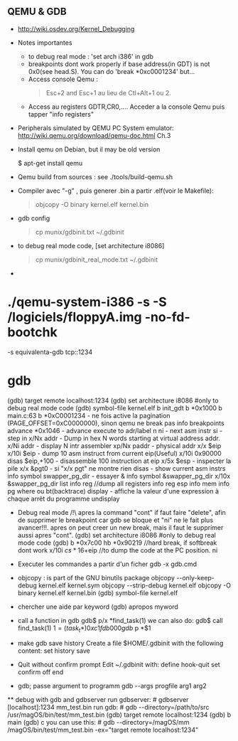 ## QEMU & GDB
- http://wiki.osdev.org/Kernel_Debugging

- Notes importantes
   - to debug real mode : 'set arch i386' in gdb
   - breakpoints dont work properly if  base address(in GDT) is not 0x0(see head.S). You can do 'break *0xc0001234' but...
   - Access console Qemu : 
     > Esc+2 and Esc+1 au lieu de Ctl+Alt+1 ou 2. 
   - Access au registers GDTR,CR0,.... Acceder a la console Qemu puis tapper "info registers"

- Peripherals simulated by QEMU PC System emulator:  
  http://wiki.qemu.org/download/qemu-doc.html Ch.3
  
- Install qemu on Debian, but il may be old version

    $ apt-get install qemu
  
- Qemu build from sources : see ./tools/build-qemu.sh
  
- Compiler avec "-g" , puis generer .bin a partir .elf(voir le Makefile):
  >objcopy -O binary  kernel.elf kernel.bin

- gdb config
  >cp munix/gdbinit.txt ~/.gdbinit

- to debug real mode code, [set architecture i8086]
  > cp munix/gdbinit_real_mode.txt ~/.gdbinit
-  
 # ./qemu-system-i386 -s -S /logiciels/floppyA.img -no-fd-bootchk
  -s equivalenta-gdb tcp::1234

# gdb
 (gdb) target remote localhost:1234
 (gdb) set architecture i8086     #only to debug real mode code
 (gdb) symbol-file kernel.elf
       b init_gdt
       b *0x1000
       b main.c:63
       b *0xC0001234     - ne fois active la pagination (PAGE_OFFSET=0xC0000000), sinon qemu ne break pas
       info breakpoints
       advance *0x1046   - advance execute to adr/label
       n
       ni   - next asm instr
       si   - step in 
       x/Nx addr  - Dump in hex N words starting at virtual address addr. 
       x/Ni addr  - display N intr assembler
       xp/Nx paddr  - physical addr
       x/x $eip
       x/10i $eip  - dump 10 asm instruct from current eip(Useful)
       x/10i 0x90000
       disas  $eip,+100   - disassemble 100 instruction at eip
       x/5x $esp   - inspecter la pile 
       x/x &pgt0   - si "x/x pgt" ne montre rien
       disas       - show current asm instrs
       info symbol  swapper_pg_dir      - essayer &
       info symbol  &swapper_pg_dir
       x/10x &swapper_pg_dir
       list
       info reg      //dump all registers
       info reg esp
       info mem
       info pg
       where ou bt(backtrace)
       display 	  	- affiche la valeur d'une expression à chaque arrêt du programme
       undisplay
- Debug real mode
  /!\ apres la command "cont" if faut faire  "delete", afin de supprimer le breakpoint
      car gdb se bloque et "ni" ne le fait plus avancer!!!. apres on peut creer un new break, mais il
      faut le supprimer aussi apres "cont".
  (gdb) set architecture i8086     #only to debug real mode code
  (gdb) b *0x7c00
        hb *0x90219   //hard break, if softbreak dont work
        x/10i $cs*16+$eip   //to dump the code at the PC position.
        ni
        
- Executer les commandes a partir d'un ficher
 gdb -x gdb.cmd
 
- objcopy :  is part of the GNU binutils package
   objcopy --only-keep-debug kernel.elf kernel.sym
   objcopy --strip-debug kernel.elf
   objcopy -O binary kernel.elf kernel.bin
  (gdb) symbol-file kernel.elf     

- chercher une aide par keyword
  (gdb) apropos myword

- call a function in gdb
  gdb$ p/x *find_task(1)
  we can also do:
  gdb$ call find_task(1)
  $1 = (task_t *) 0xc1fdb000
  gdb$ p *$1

- make gdb save history
  Create a file $HOME/.gdbinit with the following content:
    set history save
    
- Quit without confirm prompt
Edit ~/.gdbinit with:
  define hook-quit
    set confirm off
  end

- gdb; passe argument to programm
  gdb --args progfile arg1 arg2

** debug with gdb and gdbserver
  run gdbserver:
    # gdbserver [localhost]:1234 mm_test.bin
  run gdb:
    # gdb --directory=/path/to/src /usr/magOS/bin/test/mm_test.bin
      (gdb) target remote localhost:1234
      (gdb) b main
      (gdb) c
  you can use this:
    # gdb --directory=/magOS/mm /magOS/bin/test/mm_test.bin -ex="target remote localhost:1234"
